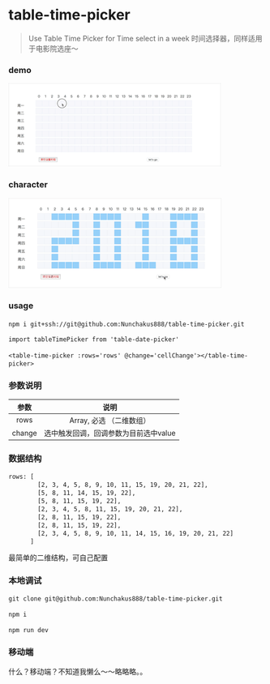 # table-time-picker

> Use Table Time Picker for Time select in a week
时间选择器，同样适用于电影院选座～

### demo

![](./demo.gif)


### character
![](./demo2018.gif)

### usage

`npm i git+ssh://git@github.com:Nunchakus888/table-time-picker.git`

```
import tableTimePicker from 'table-date-picker'

<table-time-picker :rows='rows' @change='cellChange'></table-time-picker>
```
### 参数说明

| 参数 |  说明 |                    
| :---:| :---: |
| rows | Array, 必选 （二维数组）
| change | 选中触发回调，回调参数为目前选中value


### 数据结构
```
rows: [
        [2, 3, 4, 5, 8, 9, 10, 11, 15, 19, 20, 21, 22],
        [5, 8, 11, 14, 15, 19, 22],
        [5, 8, 11, 15, 19, 22],
        [2, 3, 4, 5, 8, 11, 15, 19, 20, 21, 22],
        [2, 8, 11, 15, 19, 22],
        [2, 8, 11, 15, 19, 22],
        [2, 3, 4, 5, 8, 9, 10, 11, 14, 15, 16, 19, 20, 21, 22]
      ]
```

最简单的二维结构，可自己配置


### 本地调试
```
git clone git@github.com:Nunchakus888/table-time-picker.git
```
`npm i`

`npm run dev`


### 移动端
什么？移动端？不知道我懒么～～略略略。。
